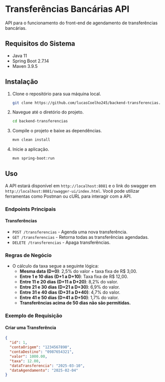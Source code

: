 # Transferências Bancárias API

API para o funcionamento do front-end de agendamento de transferências bancárias.

## Requisitos do Sistema

- Java 11
- Spring Boot 2.7.14
- Maven 3.9.5

## Instalação

1. Clone o repositório para sua máquina local.
    ```bash
    git clone https://github.com/lucasCoelho245/backend-transferencias.git
    ```

2. Navegue até o diretório do projeto.
    ```bash
    cd backend-transferencias
    ```

3. Compile o projeto e baixe as dependências.
    ```bash
    mvn clean install
    ```

4. Inicie a aplicação.
    ```bash
    mvn spring-boot:run
    ```
## Uso

A  API estará disponível em `http://localhost:8081` e o link do swagger em `http://localhost:8081/swagger-ui/index.html`. Você pode utilizar ferramentas como Postman ou cURL para interagir com a API.

### Endpoints Principais

#### Transferências
- `POST /transferencias` - Agenda uma nova transferência.
- `GET /transferencias` - Retorna todas as transferências agendadas.
- `DELETE /transferencias` - Apaga transferências.

### Regras de Negócio

- O cálculo da taxa segue a seguinte lógica:
   - **Mesma data (D+0)**: 2,5% do valor + taxa fixa de R$ 3,00.
   - **Entre 1 e 10 dias (D+1 a D+10)**: Taxa fixa de R$ 12,00.
   - **Entre 11 e 20 dias (D+11 a D+20)**: 8,2% do valor.
   - **Entre 21 e 30 dias (D+21 a D+30)**: 6,9% do valor.
   - **Entre 31 e 40 dias (D+31 a D+40)**: 4,7% do valor.
   - **Entre 41 e 50 dias (D+41 a D+50)**: 1,7% do valor.
   - **Transferências acima de 50 dias não são permitidas.**

### Exemplo de Requisição

#### Criar uma Transferência
```json
{
  "id": 1,
  "contaOrigem": "1234567890",
  "contaDestino": "0987654321",
  "valor": 1000.00,
  "taxa": 12.00,
  "dataTransferencia": "2025-03-10",
  "dataAgendamento": "2025-02-04"
}
